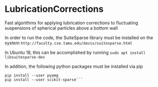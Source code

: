 # LubricationCorrections
Fast algorithms for applying lubrication corrections to fluctuating suspensions of spherical particles above a bottom wall

In order to run the code, the SuiteSparse library must be installed on the system
`http://faculty.cse.tamu.edu/davis/suitesparse.html`

In Ubuntu 18, this can be accomplished by running
`sudo apt install libsuitesparse-dev`

In addition, the following python packages must be installed via pip

```pip install --user scipy
pip install --user pyamg
pip install --user scikit-sparse```
